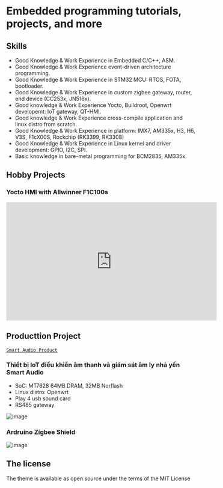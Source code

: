 
# Embedded programming tutorials, projects, and more

## Skills

- Good Knowledge & Work Experience in Embedded C/C++, ASM.
- Good Knowledge & Work Experience event-driven architecture programming.
- Good Knowledge & Work Experience in STM32 MCU: RTOS, FOTA, bootloader.
- Good Knowledge & Work Experience in custom zigbee gateway, router, end device (CC253x, JN516x).
- Good knowledge & Work Experience Yocto, Buildroot, Openwrt developemt: IoT gateway, QT-HMI.
- Good knowledge & Work Experience cross-compile application and linux distro from scratch.
- Good Knowledge & Work Experience in platform: IMX7, AM335x, H3, H6, V3S, F1cX00S, Rockchip (RK3399, RK3308)
- Good Knowledge & Work Experience in Linux kernel and driver development: GPIO, I2C, SPI.
- Basic knowledge in bare-metal programming for BCM2835, AM335x.







## Hobby Projects

### Yocto HMI with Allwinner F1C100s

<iframe width="560" height="315" src="https://www.youtube.com/embed/XeEEIfbIYdg" frameborder="0" allow="autoplay; encrypted-media" allowfullscreen></iframe>


## Producttion Project

[`Smart Audio Product`](https://epcb.vn/products/thiet-bi-am-thanh-va-giam-sat-am-ly-nha-yen-nesthouse-audio)

### Thiết bị IoT điều khiển âm thanh và giám sát âm ly nhà yến Smart Audio
- SoC: MT7628 64MB DRAM, 32MB Norflash 
- Linux distro: Openwrt
- Play 4 usb sound card
- RS485 gateway

![image](https://user-images.githubusercontent.com/86546911/170808668-38c71286-4edb-4b3a-9446-c7092cc978e0.jpeg)


### Ardruino Zigbee Shield

![image](https://user-images.githubusercontent.com/86546911/173174115-d857a134-ecfc-4e16-bbdf-e5098cc04d06.jpeg)


## The license

The theme is available as open source under the terms of the MIT License
